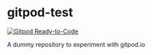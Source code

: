 # gitpod-test

[![Gitpod Ready-to-Code](https://img.shields.io/badge/Gitpod-ready--to--code-blue?logo=gitpod)](https://gitpod.io/#https://github.com/Pippolo84/gitpod-test)

A dummy repository to experiment with gitpod.io

